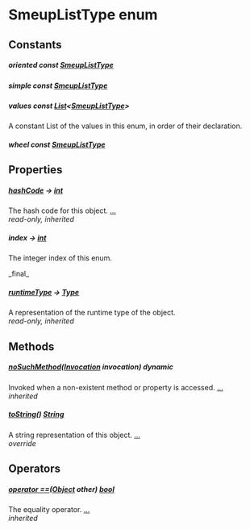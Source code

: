 


# SmeupListType enum











## Constants

##### oriented const [SmeupListType](../smeup_models_widgets_smeup_list_box_model/SmeupListType.md)



   




##### simple const [SmeupListType](../smeup_models_widgets_smeup_list_box_model/SmeupListType.md)



   




##### values const [List](https://api.flutter.dev/flutter/dart-core/List-class.html)&lt;[SmeupListType](../smeup_models_widgets_smeup_list_box_model/SmeupListType.md)>



<p>A constant List of the values in this enum, in order of their declaration.</p>   




##### wheel const [SmeupListType](../smeup_models_widgets_smeup_list_box_model/SmeupListType.md)



   





## Properties

##### [hashCode](https://api.flutter.dev/flutter/dart-core/Object/hashCode.html) &#8594; [int](https://api.flutter.dev/flutter/dart-core/int-class.html)



The hash code for this object. [...](https://api.flutter.dev/flutter/dart-core/Object/hashCode.html)  
_read-only, inherited_



##### index &#8594; [int](https://api.flutter.dev/flutter/dart-core/int-class.html)



<p>The integer index of this enum.</p>   
_final_



##### [runtimeType](https://api.flutter.dev/flutter/dart-core/Object/runtimeType.html) &#8594; [Type](https://api.flutter.dev/flutter/dart-core/Type-class.html)



A representation of the runtime type of the object.   
_read-only, inherited_




## Methods

##### [noSuchMethod](https://api.flutter.dev/flutter/dart-core/Object/noSuchMethod.html)([Invocation](https://api.flutter.dev/flutter/dart-core/Invocation-class.html) invocation) dynamic



Invoked when a non-existent method or property is accessed. [...](https://api.flutter.dev/flutter/dart-core/Object/noSuchMethod.html)  
_inherited_



##### [toString](../smeup_models_widgets_smeup_list_box_model/SmeupListType/toString.md)() [String](https://api.flutter.dev/flutter/dart-core/String-class.html)



A string representation of this object. [...](../smeup_models_widgets_smeup_list_box_model/SmeupListType/toString.md)  
_override_




## Operators

##### [operator ==](https://api.flutter.dev/flutter/dart-core/Object/operator_equals.html)([Object](https://api.flutter.dev/flutter/dart-core/Object-class.html) other) [bool](https://api.flutter.dev/flutter/dart-core/bool-class.html)



The equality operator. [...](https://api.flutter.dev/flutter/dart-core/Object/operator_equals.html)  
_inherited_










